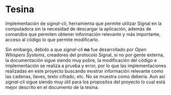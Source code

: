 # Tesina

Implementación de *signal-cli*, herramienta que permite utilizar Signal en la computadora sin la necesidad de descargar la aplicación, además de comandos que permiten obtener información relevante y más importante, acceso al código lo que permite modificarlo.

Sin embargo, debido a que *signal-cli* **no** fue desarrollado por *Open Whispers Systems*, creadores del protocolo Signal, si no por gente externa, la documentación sigue siendo muy pobre, la modificación del código e implementación se realiza a prueba y error, por lo que las implementaciones realizadas en este proyecto buscando mostrar información relevante como las cadenas, llaves, texto cifrado, etc. No se muestra como debería. Aun así *signal-cli* sigue siendo muy útil para los propositos del proyecto lo cual está mejor descrito en el documento de la tesina.
